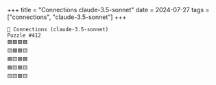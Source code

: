 +++
title = "Connections claude-3.5-sonnet"
date = 2024-07-27
tags = ["connections", "claude-3.5-sonnet"]
+++

```text
🤖 Connections (claude-3.5-sonnet) 
Puzzle #412
🟩🟩🟩🟩
🟨🟪🟪🟨
🟦🟨🟦🟦
🟦🟨🟦🟨
🟨🟨🟪🟨
```
